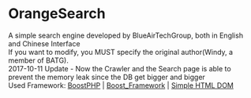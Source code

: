 # OrangeSearch
A simple search engine developed by BlueAirTechGroup, both in English and Chinese Interface<br />
If you want to modify, you MUST specify the original author(Windy, a member of BATG).<br />
2017-10-11 Update - Now the Crawler and the Search page is able to prevent the memory leak since the DB get bigger and bigger<br />
Used Framework: <a href="https://github.com/BlueAirTechGroup/BoostPHP">BoostPHP</a> | <a href="https://github.com/BlueAirTechGroup/Boost-Framework">Boost_Framework</a> | <a href="http://simplehtmldom.sourceforge.net/">Simple HTML DOM</a><br />